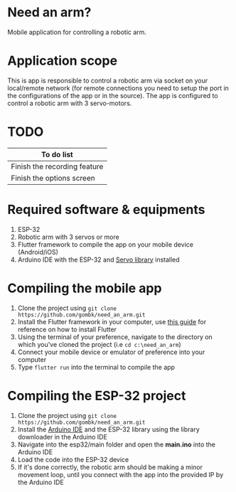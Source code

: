 # Need an arm?

Mobile application for controlling a robotic arm.

# Application scope
This is app is responsible to control a robotic arm via socket on your local/remote network (for remote connections you need to setup the port in the configurations of the app or in the source). The app is configured to control a robotic arm with 3 servo-motors.

# TODO
To do list    |
------------- |
Finish the recording feature  |
Finish the options screen  |

# Required software & equipments 
1. ESP-32
2. Robotic arm with 3 servos or more
3. Flutter framework to compile the app on your mobile device (Android/iOS)
4. Arduino IDE with the ESP-32 and [Servo library](https://platformio.org/lib/show/4744/ESP32Servo) installed

# Compiling the mobile app
1. Clone the project using `git clone https://github.com/gombk/need_an_arm.git`
2. Install the Flutter framework in your computer, use [this guide](https://flutter.dev/docs/get-started/install) for reference on how to install Flutter
3. Using the terminal of your preference, navigate to the directory on which you've cloned the project (i.e `cd c:\need_an_arm`)
4. Connect your mobile device or emulator of preference into your computer
5. Type `flutter run` into the terminal to compile the app

# Compiling the ESP-32 project
1. Clone the project using `git clone https://github.com/gombk/need_an_arm.git`
2. Install the [Arduino IDE](https://www.arduino.cc/en/Main/Software) and the ESP-32 library using the library downloader in the Arduino IDE
3. Navigate into the esp32/main folder and open the **main.ino** into the Arduino IDE
4. Load the code into the ESP-32 device
5. If it's done correctly, the robotic arm should be making a minor movement loop, until you connect with the app into the provided IP by the Arduino IDE